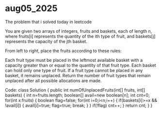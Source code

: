 # aug05_2025
The problem that i solved today in leetcode

You are given two arrays of integers, fruits and baskets, each of length n, where fruits[i] represents the quantity of the ith type of fruit, and baskets[j] represents the capacity of the jth basket.

From left to right, place the fruits according to these rules:

Each fruit type must be placed in the leftmost available basket with a capacity greater than or equal to the quantity of that fruit type.
Each basket can hold only one type of fruit.
If a fruit type cannot be placed in any basket, it remains unplaced.
Return the number of fruit types that remain unplaced after all possible allocations are made.

Code:
class Solution {
    public int numOfUnplacedFruits(int[] fruits, int[] baskets) {
        int n=fruits.length;
        boolean[] avail=new boolean[n];
        int cnt=0;
        for(int x:fruits)
        {
            boolean flag=false;
            for(int i=0;i<n;i++)
            {
                if(baskets[i]>=x && !avail[i])
                {
                    avail[i]=true;
                    flag=true;
                    break;
                }
            }
            if(!flag)
                cnt++;
        }
        return cnt;
    }
}
